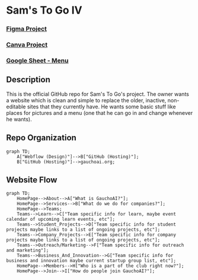 # Sam's To Go IV

### [Figma Project](https://www.figma.com/design/yGWfScSw4mYY1mNQQKu9bB/Sam's-To-Go?node-id=0-1&p=f&t=l17wjuxCWkOub9P3-0)

### [Canva Project](https://www.canva.com/design/DAGdamA0BBs/GMz_1n7ApRGurP0XghzSeQ/edit?utm_content=DAGdamA0BBs&utm_campaign=designshare&utm_medium=link2&utm_source=sharebutton)

### [Google Sheet - Menu](https://docs.google.com/spreadsheets/d/1TAzWH3AjvOQFheClv_jF5n9che642F3QdltCs7PwcF8/edit?usp=sharing)

## Description
This is the official GitHub repo for Sam's To Go's project. The owner wants a website which is clean and simple to replace the older, inactive, non-editable sites that they currently have. He wants some basic stuff like places for pictures and a menu (one that he can go in and change whenever he wants).

## Repo Organization
```mermaid
graph TD;
    A["Webflow (Design)"]-->B["GitHub (Hosting)"];
    B["GitHub (Hosting)"]-->gauchoai.org;
```

## Website Flow
```mermaid
graph TD;
    HomePage-->About-->A["What is GauchoAI?"];
    HomePage-->Services-->B["What do we do for companies?"];
    HomePage-->Teams;
    Teams-->Learn-->C["Team specific info for learn, maybe event calendar of upcoming learn events, etc"];
    Teams-->Student_Projects-->D["Team specific info for student projects maybe links to a list of ongoing projects, etc"];
    Teams-->Company_Projects-->E["Team specific info for company projects maybe links to a list of ongoing projects, etc"];
    Teams-->Outreach/Marketing-->F["Team specific info for outreach and marketing"];
    Teams-->Business_And_Innovation-->G["Team specific info for business and innovation maybe current startup group list, etc"];
    HomePage-->Members-->H["Who is a part of the club right now?"];
    HomePage-->Join-->I["How do people join GauchoAI?"];
```
